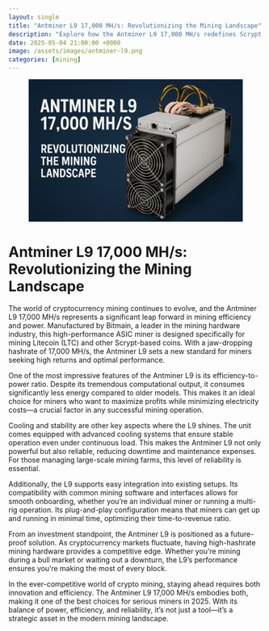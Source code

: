```yaml
---
layout: single
title: "Antminer L9 17,000 MH/s: Revolutionizing the Mining Landscape"
description: "Explore how the Antminer L9 17,000 MH/s redefines Scrypt mining with unmatched power, efficiency, and reliability for professional crypto miners."
date: 2025-05-04 21:00:00 +0000
image: /assets/images/antminer-l9.png
categories: [mining]
---
```


<figure style="text-align: center;">
  <img src="/assets/images/antminer-l9.png" alt="Antminer L9 17,000 MH/s Scrypt Miner" width="800" style="max-width:100%; height:auto;" />
</figure>

<h1>Antminer L9 17,000 MH/s: Revolutionizing the Mining Landscape</h1>

<p>The world of cryptocurrency mining continues to evolve, and the Antminer L9 17,000 MH/s represents a significant leap forward in mining efficiency and power. Manufactured by Bitmain, a leader in the mining hardware industry, this high-performance ASIC miner is designed specifically for mining Litecoin (LTC) and other Scrypt-based coins. With a jaw-dropping hashrate of 17,000 MH/s, the Antminer L9 sets a new standard for miners seeking high returns and optimal performance.</p>

<p>One of the most impressive features of the Antminer L9 is its efficiency-to-power ratio. Despite its tremendous computational output, it consumes significantly less energy compared to older models. This makes it an ideal choice for miners who want to maximize profits while minimizing electricity costs—a crucial factor in any successful mining operation.</p>

<p>Cooling and stability are other key aspects where the L9 shines. The unit comes equipped with advanced cooling systems that ensure stable operation even under continuous load. This makes the Antminer L9 not only powerful but also reliable, reducing downtime and maintenance expenses. For those managing large-scale mining farms, this level of reliability is essential.</p>

<p>Additionally, the L9 supports easy integration into existing setups. Its compatibility with common mining software and interfaces allows for smooth onboarding, whether you’re an individual miner or running a multi-rig operation. Its plug-and-play configuration means that miners can get up and running in minimal time, optimizing their time-to-revenue ratio.</p>

<p>From an investment standpoint, the Antminer L9 is positioned as a future-proof solution. As cryptocurrency markets fluctuate, having high-hashrate mining hardware provides a competitive edge. Whether you’re mining during a bull market or waiting out a downturn, the L9’s performance ensures you’re making the most of every block.</p>

<p>In the ever-competitive world of crypto mining, staying ahead requires both innovation and efficiency. The Antminer L9 17,000 MH/s embodies both, making it one of the best choices for serious miners in 2025. With its balance of power, efficiency, and reliability, it’s not just a tool—it’s a strategic asset in the modern mining landscape.</p>
